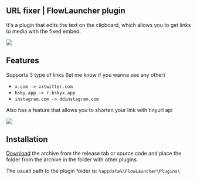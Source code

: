 ## URL fixer | FlowLauncher plugin
It's a plugin that edits the text on the clipboard, which allows you to get links to media with the fixed embed.

![](https://github.com/user-attachments/assets/1e47769f-95ee-4481-b449-9300bbdcf379)
## Features
Supports 3 type of links (let me know if you wanna see any other)

- `x.com -> vxtwitter.com`
- `bsky.app -> r.bskyx.app`
- `instagram.com -> ddinstagram.com`

Also has a feature that allows you to shorten your link with tinyurl api

![](https://github.com/user-attachments/assets/2a213f02-f6ed-42da-b299-7dc37f7646b9)

## Installation

[Download](https://github.com/Woysful/Fix-Link-Embeding/releases/latest/download/Fix-Link-Embeding.zip) the archive from the release tab or source code and place the folder from the archive in the folder with other plugins.

The usuall path to the plugin folder is: `%appdata%\FlowLauncher\Plugins\`
